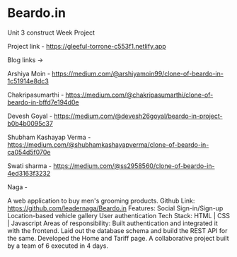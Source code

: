 # Beardo.in
 Unit 3 construct Week Project
 
 Project link - https://gleeful-torrone-c553f1.netlify.app

Blog links ->

Arshiya Moin - https://medium.com/@arshiyamoin99/clone-of-beardo-in-1c51914e8dc3

Chakripasumarthi - https://medium.com/@chakripasumarthi/clone-of-beardo-in-bffd7e194d0e

Devesh Goyal - https://medium.com/@devesh26goyal/beardo-in-project-b0b4b0095c37

Shubham Kashayap Verma - https://medium.com/@shubhamkashayapverma/clone-of-beardo-in-ca054d5f070e

Swati sharma - https://medium.com/@ss2958560/clone-of-beardo-in-4ed3163f3232

Naga -


A web application to buy men's grooming products.
Github Link: https://github.com/leadernaga/Beardo.in
Features:
Social Sign-in/Sign-up
Location-based vehicle gallery
User authentication
Tech Stack: HTML | CSS | Javascript 
Areas of responsibility:
Built authentication and integrated it with the frontend.
Laid out the database schema and build the REST API for the same.
Developed the Home and Tariff page. 
A collaborative project built by a team of 6 executed in 4 days.
